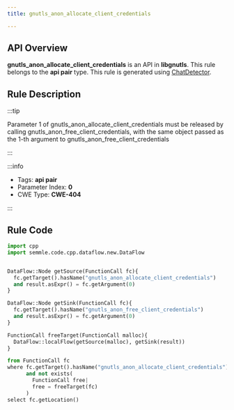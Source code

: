 ```yaml
---
title: gnutls_anon_allocate_client_credentials

---
```



## API Overview
**gnutls_anon_allocate_client_credentials** is an API in **libgnutls**. This rule belongs to the **api pair** type. This rule is generated using [ChatDetector](../../tools/ChatDetector).
## Rule Description

:::tip

Parameter 1 of gnutls_anon_allocate_client_credentials must be released by calling gnutls_anon_free_client_credentials, with the same object passed as the 1-th argument to gnutls_anon_free_client_credentials

:::

:::info

- Tags: **api pair**
- Parameter Index: **0**
- CWE Type: **CWE-404**

:::

## Rule Code
```python
import cpp
import semmle.code.cpp.dataflow.new.DataFlow


DataFlow::Node getSource(FunctionCall fc){
  fc.getTarget().hasName("gnutls_anon_allocate_client_credentials")
  and result.asExpr() = fc.getArgument(0)
}

DataFlow::Node getSink(FunctionCall fc){
  fc.getTarget().hasName("gnutls_anon_free_client_credentials")
  and result.asExpr() = fc.getArgument(0)
}

FunctionCall freeTarget(FunctionCall malloc){
  DataFlow::localFlow(getSource(malloc), getSink(result))
}

from FunctionCall fc
where fc.getTarget().hasName("gnutls_anon_allocate_client_credentials")
      and not exists(
        FunctionCall free| 
        free = freeTarget(fc)
      )
select fc.getLocation()
```